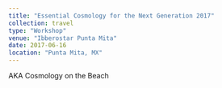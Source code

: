 ```yaml
---
title: "Essential Cosmology for the Next Generation 2017"
collection: travel
type: "Workshop"
venue: "Ibberostar Punta Mita"
date: 2017-06-16
location: "Punta Mita, MX"
---
```

AKA Cosmology on the Beach
